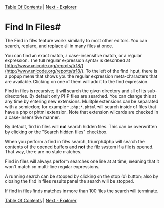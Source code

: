 [Table Of Contents](/#toc) | [Next - Explorer](/explorer/)

# Find In Files#

The Find in files feature works similarly to most other editors. You can search,
replace, and replace all in many files at once.

You can find an exact match, a case-insensitive match, or a regular
expression.  The full regular expression syntax is described at 
[http://www.unicode.org/reports/tr18/](http://www.unicode.org/reports/tr18/). To the
left of the find input, there is a popup menu that shows you the regular 
expression meta-characters that are available.  Clicking on one of them
will add it to the find expression.

Find in files is recursive; it will search the given directory and all of its sub-directories.
By default only PHP files are searched. You can change this at any time by entering
new extensions.  Mulitple extensions can be separated with a semicolon; for example
`*.php;*.phtml` will search inside of files that have a php or phtml extension.
Note that extension wilcards are checked in a case-insensitive manner.

By default, find in files will **not** search hidden files.  This can be overwritten
by clicking on the "Search hidden files" checkbox.

When you perform a find in files search, triumph4php will search the contents of 
the opened buffers and **not** the file system if a file is opened.  That way, there
are no stale matches.

Find in files will always perform searches one line at at time, meaning that it 
won't match on  multi-line regular expressions.

A running search can be stopped by clicking on the stop (x) button; also by
closing the find in files results panel the search will be stopped.

If find in files finds matches in more than 100 files the search will terminate.


[Table Of Contents](/#toc) | [Next - Explorer](/explorer/)